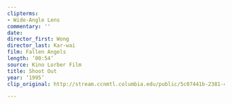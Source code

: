 ```yaml
---
clipterms:
- Wide-Angle Lens
commentary: ''
date: 
director_first: Wong
director_last: Kar-wai
film: Fallen Angels
length: ’00:54’
source: Kino Lorber Film
title: Shoot Out
year: ‘1995’
clip_original: http://stream.ccnmtl.columbia.edu/public/5c07441b-2381-40a8-9f69-37ba01ba72ae_480-Fallen_Angel_et.mp4

---
```

